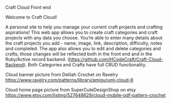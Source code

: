Craft Cloud Front end

Welcome to Craft Cloud!

A personal site to help you manage your current craft projects and crafting aspirations! This web app allows you to create craft categories and craft projects with any data you choose. You’re able to enter many details about the craft projects you add - name, image, link, description, difficulty, notes and completed. The app also allows you to edit and delete categories and crafts; those changes will be reflected both in the front end and in the Ruby/Active record backend. (https://github.com/HCodeCraft/Craft-Cloud-Backend). Both Categories and Crafts have full CRUD functionality.

Cloud banner picture from Delilah Crochet on Ravelry
https://www.ravelry.com/patterns/library/amigurumi-cloud-6

Cloud home page picture from SuperCuteDesignShop on etsy https://www.etsy.com/listing/527648629/cloud-mobile-pdf-pattern-crochet
